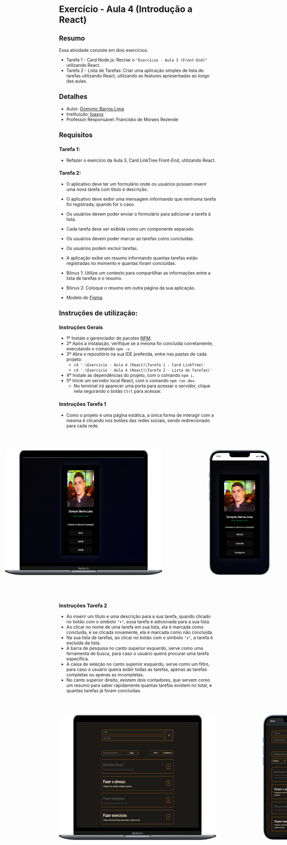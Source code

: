 # Exercício - Aula 4 (Introdução a React)

## Resumo

Essa atividade consiste em dois exercícios:
- Tarefa 1 - Card Node.js: Recriar o `"Exercício - Aula 3 (Front-End)"` utilizando React.
- Tarefa 2 - Lista de Tarefas: Criar uma aplicação simples de lista de tarefas utilizando React, utilizando as features apresentadas ao longo das aulas.

## Detalhes

- Autor: [Domynic Barros Lima](https://github.com/DomynicBl)
- Instituição: [Ioasys](https://ioasys.com.br/)
- Professor Responsável: Francisko de Moraes Rezende

## Requisitos

### Tarefa 1:
- Refazer o exercício da Aula 3, Card LinkTree Front-End, utilizando React.

### Tarefa 2:
- O aplicativo deve ter um formulário onde os usuários possam inserir uma nova tarefa com título e descrição.
- O aplicativo deve exibir uma mensagem informando que nenhuma tarefa foi registrada, quando for o caso.
- Os usuários devem poder enviar o formulário para adicionar a tarefa à lista.
- Cada tarefa deve ser exibida como um componente separado.
- Os usuários devem poder marcar as tarefas como concluídas.
- Os usuários podem excluir tarefas.
- A aplicação exibe um resumo informando quantas tarefas estão registradas no momento e quantas foram concluídas.

- Bônus 1: Utilize um contexto para compartilhar as informações entre a lista de tarefas e o resumo.
- Bônus 2: Coloque o resumo em outra página da sua aplicação.

- Modelo do [Figma](https://www.figma.com/file/xtP8Qx4vLr5n1rQZQYt2zr/Exerc%C3%ADcio---Aula-4-(React)?type=design&mode=design&t=JEK8rWjGMccuCeqy-1).

## Instruções de utilização:

### Instruções Gerais
- 1º Instale o gerenciador de pacotes [NPM](https://www.npmjs.com/).
- 2º Após a instalação, verifique se a mesma foi concluída corretamente, executando o comando `npm -v`.
- 3º Abra o repositório na sua IDE preferida, entre nas pastas de cada projeto:
  - `cd '.\Exercicio - Aula 4 (React)\Tarefa 1 - Card LinkTree\'`
  - `cd '.\Exercicio - Aula 4 (React)\Tarefa 2 - Lista de Tarefas\'`
- 4º Instale as dependências do projeto, com o comando `npm i`.
- 5º Inicie um servidor local React, com o comando `npm run dev`.
  - No terminal irá aparecer uma porta para acessar o servidor, clique nela segurando o botão `Ctrl` para acessar.

### Instruções Tarefa 1
- Como o projeto é uma página estática, a única forma de interagir com a mesma é clicando nos botões das redes sociais, sendo redirecionado para cada rede.
<div style="display:flex; justify-content:center; margin-top: 70px;">
    <img src="..\Exercicio - Aula 4 (React)\Tarefa 1 - Card LinkTree\src\assets\demo_tela-notebook2.png" alt="Exemplo do Projeto no Notebook" style="max-width: auto; height: 400px;">
    <img src="..\Exercicio - Aula 4 (React)\Tarefa 1 - Card LinkTree\src\assets\demo_tela-mobile2.png" alt="Exemplo do Projeto no Mobile" style="max-width: auto; height: 400px; margin-left:150px">
</div>

<br><br><br>

### Instruções Tarefa 2
- Ao inserir um título e uma descrição para a sua tarefa, quando clicado no botão com o símbolo `"+"`, essa tarefa é adicionada para a sua lista.
- Ao clicar no nome de uma tarefa em sua lista, ela é marcada como concluída, e se clicada novamente, ela é marcada como não concluída.
- Na sua lista de tarefas, ao clicar no botão com o símbolo `"x"`, a tarefa é excluída da lista.
- A barra de pesquisa no canto superior esquerdo, serve como uma ferramenta de busca, para caso o usuário queira procurar uma tarefa específica.
- A caixa de seleção no canto superior esquerdo, serve como um filtro, para caso o usuário queira exibir todas as tarefas, apenas as tarefas completas ou apenas as incompletas.
- No canto superior direito, existem dois contadores, que servem como um resumo para saber rapidamente quantas tarefas existem no total, e quantas tarefas já foram concluídas.

<div style="display:flex; justify-content:space-evenly; margin-top: 70px;">
    <img src="..\Exercicio - Aula 4 (React)\Tarefa 2 - Lista de Tarefas\src\assets\demo_tela-notebook4.png" alt="Exemplo do Projeto no Notebook" style="max-width: auto; height: 400px;">
    <img src="..\Exercicio - Aula 4 (React)\Tarefa 2 - Lista de Tarefas\src\assets\demo_tela-mobile4.png" alt="Exemplo do Projeto no Mobile" style="max-width: auto; height: 400px; margin-left:150px">
</div>